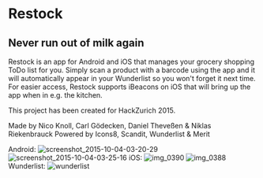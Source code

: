 # Restock
## Never run out of milk again
Restock is an app for Android and iOS that manages your grocery shopping ToDo list for you. Simply scan a product with a barcode using the app and it will automatically appear in your Wunderlist so you won't forget it next time.
For easier access, Restock supports iBeacons on iOS that will bring up the app when in e.g. the kitchen.

This project has been created for HackZurich 2015.

Made by Nico Knoll, Carl Gödecken, Daniel Theveßen & Niklas Riekenbrauck
Powered by Icons8, Scandit, Wunderlist & Merit

Android:
![screenshot_2015-10-04-03-20-29](https://cloud.githubusercontent.com/assets/2228622/10266055/2c2afff8-6a4b-11e5-88da-70d343bfacc7.png)
![screenshot_2015-10-04-03-25-16](https://cloud.githubusercontent.com/assets/2228622/10266054/2c2ae50e-6a4b-11e5-9dc4-67859a95b93a.png)
iOS:
![img_0390](https://cloud.githubusercontent.com/assets/2228622/10266053/2c28bdc4-6a4b-11e5-839d-c4ecd2ecaeb5.PNG)
![img_0388](https://cloud.githubusercontent.com/assets/2228622/10266056/2c2d8980-6a4b-11e5-9ffd-0a9426b1a3e7.PNG)
Wunderlist:
![wunderlist](https://cloud.githubusercontent.com/assets/2228622/10266057/2c2dc332-6a4b-11e5-8f5b-4926717a628a.png)
